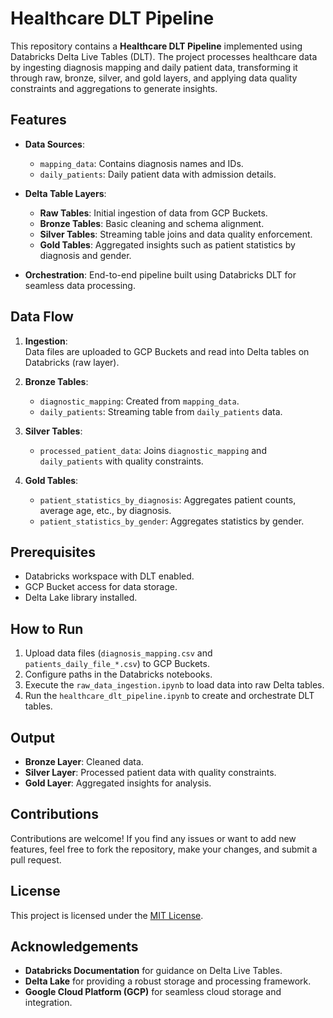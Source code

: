 # Healthcare DLT Pipeline  

This repository contains a **Healthcare DLT Pipeline** implemented using Databricks Delta Live Tables (DLT). The project processes healthcare data by ingesting diagnosis mapping and daily patient data, transforming it through raw, bronze, silver, and gold layers, and applying data quality constraints and aggregations to generate insights.  

## Features  
- **Data Sources**:  
  - `mapping_data`: Contains diagnosis names and IDs.  
  - `daily_patients`: Daily patient data with admission details.  

- **Delta Table Layers**:  
  - **Raw Tables**: Initial ingestion of data from GCP Buckets.  
  - **Bronze Tables**: Basic cleaning and schema alignment.  
  - **Silver Tables**: Streaming table joins and data quality enforcement.  
  - **Gold Tables**: Aggregated insights such as patient statistics by diagnosis and gender.  

- **Orchestration**: End-to-end pipeline built using Databricks DLT for seamless data processing.  

## Data Flow  
1. **Ingestion**:  
   Data files are uploaded to GCP Buckets and read into Delta tables on Databricks (raw layer).  

2. **Bronze Tables**:  
   - `diagnostic_mapping`: Created from `mapping_data`.  
   - `daily_patients`: Streaming table from `daily_patients` data.  

3. **Silver Tables**:  
   - `processed_patient_data`: Joins `diagnostic_mapping` and `daily_patients` with quality constraints.  

4. **Gold Tables**:  
   - `patient_statistics_by_diagnosis`: Aggregates patient counts, average age, etc., by diagnosis.  
   - `patient_statistics_by_gender`: Aggregates statistics by gender.  

## Prerequisites  
- Databricks workspace with DLT enabled.  
- GCP Bucket access for data storage.  
- Delta Lake library installed.  

## How to Run  
1. Upload data files (`diagnosis_mapping.csv` and `patients_daily_file_*.csv`) to GCP Buckets.  
2. Configure paths in the Databricks notebooks.  
3. Execute the `raw_data_ingestion.ipynb` to load data into raw Delta tables.  
4. Run the `healthcare_dlt_pipeline.ipynb` to create and orchestrate DLT tables.  

## Output  
- **Bronze Layer**: Cleaned data.  
- **Silver Layer**: Processed patient data with quality constraints.  
- **Gold Layer**: Aggregated insights for analysis.  

## Contributions  
Contributions are welcome! If you find any issues or want to add new features, feel free to fork the repository, make your changes, and submit a pull request.  

## License  
This project is licensed under the [MIT License](LICENSE).  

## Acknowledgements  
- **Databricks Documentation** for guidance on Delta Live Tables.  
- **Delta Lake** for providing a robust storage and processing framework.  
- **Google Cloud Platform (GCP)** for seamless cloud storage and integration.  
